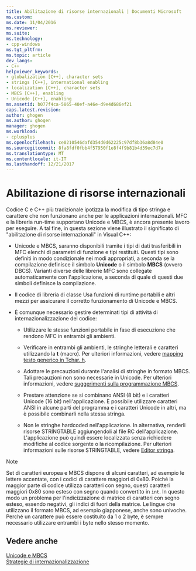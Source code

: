 ```yaml
---
title: Abilitazione di risorse internazionali | Documenti Microsoft
ms.custom: 
ms.date: 11/04/2016
ms.reviewer: 
ms.suite: 
ms.technology:
- cpp-windows
ms.tgt_pltfrm: 
ms.topic: article
dev_langs:
- C++
helpviewer_keywords:
- globalization [C++], character sets
- strings [C++], international enabling
- localization [C++], character sets
- MBCS [C++], enabling
- Unicode [C++], enabling
ms.assetid: b077f4ca-5865-40ef-a46e-d9e4d686ef21
caps.latest.revision: 
author: ghogen
ms.author: ghogen
manager: ghogen
ms.workload:
- cplusplus
ms.openlocfilehash: ce0210546dafd354d0d62225c97df8b36a8d84e0
ms.sourcegitcommit: 8fa8fdf0fbb4f57950f1e8f4f9b81b4d39ec7d7a
ms.translationtype: MT
ms.contentlocale: it-IT
ms.lasthandoff: 12/21/2017
---
```

# <a name="international-enabling"></a>Abilitazione di risorse internazionali
Codice C e C++ più tradizionale ipotizza la modifica di tipo stringa e carattere che non funzionano anche per le applicazioni internazionali. MFC e la libreria run-time supportano Unicode e MBCS, è ancora presente lavoro per eseguire. A tal fine, in questa sezione viene illustrato il significato di "abilitazione di risorse internazionali" in Visual C++:  
  
-   Unicode e MBCS, saranno disponibili tramite i tipi di dati trasferibili in MFC elenchi di parametri di funzione e tipi restituiti. Questi tipi sono definiti in modo condizionale nei modi appropriati, a seconda se la compilazione definisce il simbolo **Unicode** o il simbolo **MBCS** (ovvero DBCS). Varianti diverse delle librerie MFC sono collegate automaticamente con l'applicazione, a seconda di quale di questi due simboli definisce la compilazione.  
  
-   Il codice di libreria di classe Usa funzioni di runtime portabili e altri mezzi per assicurare il corretto funzionamento di Unicode e MBCS.  
  
-   È comunque necessario gestire determinati tipi di attività di internazionalizzazione del codice:  
  
    -   Utilizzare le stesse funzioni portabile in fase di esecuzione che rendono MFC in entrambi gli ambienti.  
  
    -   Verificare in entrambi gli ambienti, le stringhe letterali e caratteri utilizzando la **t** (macro). Per ulteriori informazioni, vedere [mapping testo generico in Tchar. h](../text/generic-text-mappings-in-tchar-h.md).  
  
    -   Adottare le precauzioni durante l'analisi di stringhe in formato MBCS. Tali precauzioni non sono necessarie in Unicode. Per ulteriori informazioni, vedere [suggerimenti sulla programmazione MBCS](../text/mbcs-programming-tips.md).  
  
    -   Prestare attenzione se si combinano ANSI (8 bit) e i caratteri Unicode (16 bit) nell'applicazione. È possibile utilizzare caratteri ANSI in alcune parti del programma e i caratteri Unicode in altri, ma è possibile combinarli nella stessa stringa.  
  
    -   Non le stringhe hardcoded nell'applicazione. In alternativa, renderli risorse STRINGTABLE aggiungendoli al file RC dell'applicazione. L'applicazione può quindi essere localizzata senza richiedere modifiche al codice sorgente o la ricompilazione. Per ulteriori informazioni sulle risorse STRINGTABLE, vedere [Editor stringa](../windows/string-editor.md).  
  
> [!NOTE]
>  Set di caratteri europea e MBCS dispone di alcuni caratteri, ad esempio le lettere accentate, con i codici di carattere maggiori di 0x80. Poiché la maggior parte di codice utilizza caratteri con segno, questi caratteri maggiori 0x80 sono esteso con segno quando convertito in `int`. In questo modo un problema per l'indicizzazione di matrice di caratteri con segno esteso, essendo negativi, gli indici di fuori della matrice. Le lingue che utilizzano il formato MBCS, ad esempio giapponese, anche sono univoche. Perché un carattere può essere costituito da 1 o 2 byte, è sempre necessario utilizzare entrambi i byte nello stesso momento.  
  
## <a name="see-also"></a>Vedere anche  
 [Unicode e MBCS](../text/unicode-and-mbcs.md)   
 [Strategie di internazionalizzazione](../text/internationalization-strategies.md)